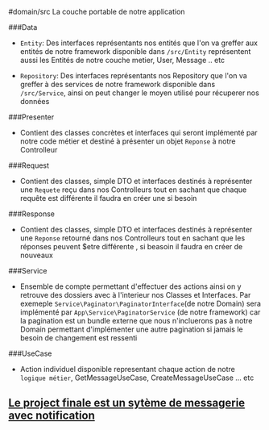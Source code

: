 #domain/src
La couche portable de notre application

###Data
- `Entity`: Des interfaces représentants nos entités que l'on va greffer aux entités de notre framework disponible dans `/src/Entity` représentent aussi
les Entités de notre couche metier, User, Message .. etc 

- `Repository`: Des interfaces représentants nos Repository que l'on va greffer à des services de notre framework disponible dans `/src/Service`, ainsi on peut changer le moyen utilisé pour récuperer nos données

###Presenter
- Contient des classes concrètes et interfaces qui seront implémenté par notre code métier et destiné à présenter un objet `Reponse` à notre Controlleur

###Request
- Contient des classes, simple DTO et interfaces destinés à représenter une `Requete` reçu dans nos Controlleurs tout en sachant que chaque requête est différente il faudra en créer une si besoin

###Response
- Contient des classes, simple DTO et interfaces destinés à représenter une `Reponse` retourné dans nos Controlleurs tout en sachant que les réponses peuvent $etre différente , si beasoin il faudra en créer de nouveaux

###Service
- Ensemble de compte permettant d'effectuer des actions ainsi on y retrouve des dossiers avec à l'interieur nos Classes et Interfaces. Par exemeple `Service\Paginator\PaginatorInterface`(de notre Domain) sera implémenté par `App\Service\PaginatorService` (de notre framework)
  car la pagination est un bundle externe que nous n'incluerons pas à notre Domain permettant d'implémenter une autre pagination si jamais le besoin de changement est ressenti

###UseCase
- Action individuel disponible representant chaque action de notre `logique métier`, GetMessageUseCase, CreateMessageUseCase ... etc


## <u>Le project finale est un sytème de messagerie avec notification</u>
